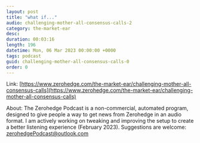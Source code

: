 ```yaml
---
layout: post
title: "what if..."
audio: challenging-mother-all-consensus-calls-2
category: the-market-ear
desc: 
duration: 00:03:16
length: 196
datetime: Mon, 06 Mar 2023 00:00:00 +0000
tags: podcast
guid: challenging-mother-all-consensus-calls-0
order: 0
---
```



Link: [https://www.zerohedge.com/the-market-ear/challenging-mother-all-consensus-calls](https://www.zerohedge.com/the-market-ear/challenging-mother-all-consensus-calls)

About: The Zerohedge Podcast is a non-commercial, automated program, designed to give people a way to get news from Zerohedge in an audio format.  I am actively working on tweaking and improving the setup to create a better listening experience (February 2023).  Suggestions are welcome: [zerohedgePodcast@outlook.com](mailto:zerohedgePodcast@outlook.com)